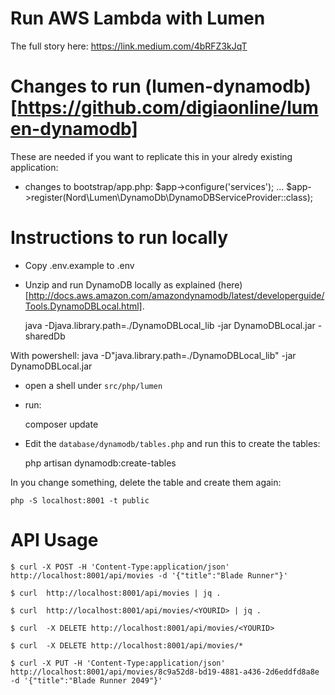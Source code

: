# Run AWS Lambda with Lumen

The full story here: https://link.medium.com/4bRFZ3kJqT 

# Changes to run (lumen-dynamodb)[https://github.com/digiaonline/lumen-dynamodb] 

These are needed if you want to replicate this in your alredy existing application:

- changes to bootstrap/app.php:
    $app->configure('services');
    ...
    $app->register(Nord\Lumen\DynamoDb\DynamoDBServiceProvider::class);

# Instructions to run locally

- Copy .env.example to .env 

- Unzip and run DynamoDB locally as explained (here)[http://docs.aws.amazon.com/amazondynamodb/latest/developerguide/Tools.DynamoDBLocal.html].

    java -Djava.library.path=./DynamoDBLocal_lib -jar DynamoDBLocal.jar -sharedDb
    
With powershell:
    java -D"java.library.path=./DynamoDBLocal_lib" -jar DynamoDBLocal.jar

- open a shell under `src/php/lumen`

- run:

    composer update

- Edit the `database/dynamodb/tables.php` and run this to create the tables:

    php artisan dynamodb:create-tables
  
In you change something, delete the table and create them again:

    php -S localhost:8001 -t public

# API Usage


    $ curl -X POST -H 'Content-Type:application/json' http://localhost:8001/api/movies -d '{"title":"Blade Runner"}'

    $ curl  http://localhost:8001/api/movies | jq .
    
    $ curl  http://localhost:8001/api/movies/<YOURID> | jq .
    
    $ curl  -X DELETE http://localhost:8001/api/movies/<YOURID>
           
    $ curl  -X DELETE http://localhost:8001/api/movies/*
 
    $ curl -X PUT -H 'Content-Type:application/json' http://localhost:8001/api/movies/8c9a52d8-bd19-4881-a436-2d6eddfd8a8e -d '{"title":"Blade Runner 2049"}'